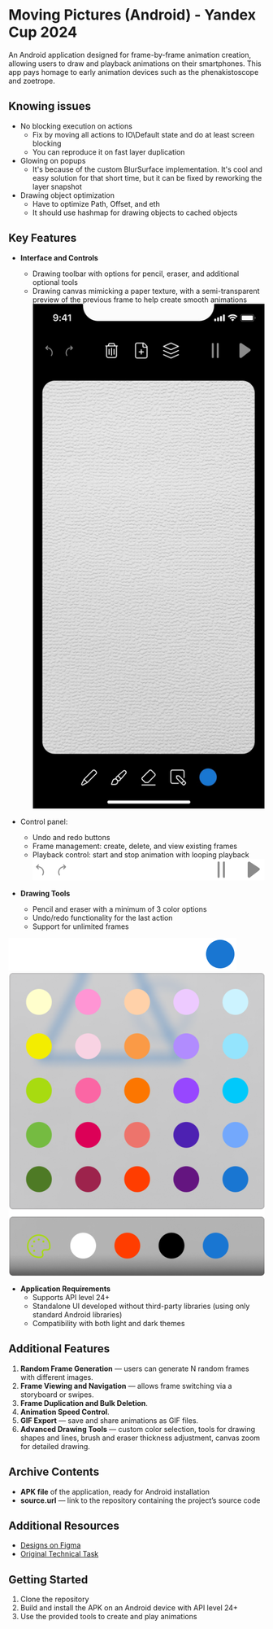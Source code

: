 # Moving Pictures (Android) - Yandex Cup 2024

An Android application designed for frame-by-frame animation creation, allowing users to draw and playback animations on their smartphones. This app pays homage to early animation devices such as the phenakistoscope and zoetrope.

## Knowing issues
- No blocking execution on actions
  - Fix by moving all actions to IO\Default state and do at least screen blocking
  - You can reproduce it on fast layer duplication
- Glowing on popups
  - It's because of the custom BlurSurface implementation. It's cool and easy solution for that short time, but it can be fixed by reworking the layer snapshot
- Drawing object optimization
  - Have to optimize Path, Offset, and eth
  - It should use hashmap for drawing objects to cached objects


## Key Features

- **Interface and Controls**
  - Drawing toolbar with options for pencil, eraser, and additional optional tools
  - Drawing canvas mimicking a paper texture, with a semi-transparent preview of the previous frame to help create smooth animations
![Canvas](images/canvas.jpg "Example of Canvas")


- Control panel:
  - Undo and redo buttons
  - Frame management: create, delete, and view existing frames
  - Playback control: start and stop animation with looping playback
![top tool bar](images/header.png "Header")


- **Drawing Tools**
  - Pencil and eraser with a minimum of 3 color options
  - Undo/redo functionality for the last action
  - Support for unlimited frames

![bottom tool bar](images/tab_bar.png "Footer")
![palitra](images/palitra.png "Palitra")


- **Application Requirements**
  - Supports API level 24+
  - Standalone UI developed without third-party libraries (using only standard Android libraries)
  - Compatibility with both light and dark themes

## Additional Features

1. **Random Frame Generation** — users can generate N random frames with different images.
2. **Frame Viewing and Navigation** — allows frame switching via a storyboard or swipes.
3. **Frame Duplication and Bulk Deletion**.
4. **Animation Speed Control**.
5. **GIF Export** — save and share animations as GIF files.
6. **Advanced Drawing Tools** — custom color selection, tools for drawing shapes and lines, brush and eraser thickness adjustment, canvas zoom for detailed drawing.

## Archive Contents

- **APK file** of the application, ready for Android installation
- **source.url** — link to the repository containing the project’s source code

## Additional Resources

- [Designs on Figma](https://www.figma.com/design/6QDUA0q5WZV6Fihhw5vPf7/%D0%9F%D1%80%D0%B8%D0%BB%D0%BE%D0%B6%D0%B5%D0%BD%D0%B8%D0%B5-Yandex-Cup-2024-(Copy)?node-id=0-1&t=5LEGC5cfpOYYAQiA-1)
- [Original Technical Task](https://contest.yandex.ru/contest/69723/problems?lang=ru)


## Getting Started

1. Clone the repository
2. Build and install the APK on an Android device with API level 24+
3. Use the provided tools to create and play animations
